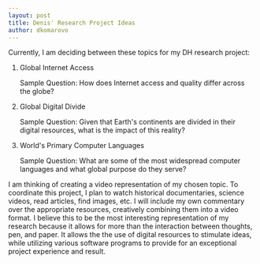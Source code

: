 ```yaml
---
layout: post
title: Denis' Research Project Ideas
author: dkomarovo
---
```


Currently, I am deciding between these topics for my DH research project:

1. Global Internet Access 

      Sample Question: How does Internet access and quality differ across the globe?

2. Global Digital Divide 

      Sample Question: Given that Earth's continents are divided in their digital resources, what is the impact of this reality?

3. World's Primary Computer Languages 

      Sample Question: What are some of the most widespread computer languages and what global purpose do they serve?
 
I am thinking of creating a video representation of my chosen topic. To coordinate this project, I plan to watch historical
documentaries, science videos, read articles, find images, etc. I will include my own commentary over the appropriate resources,
creatively combining them into a video format. I believe this to be the most interesting representation of my research because
it allows for more than the interaction between thoughts, pen, and paper. It allows the the use of digital resources to stimulate ideas, 
while utilizing various software programs to provide for an exceptional project experience and result.

